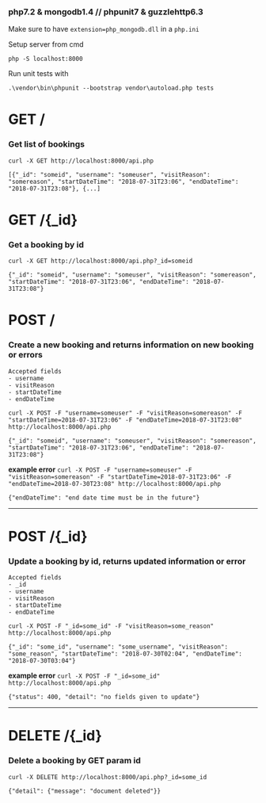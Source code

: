 ### php7.2 & mongodb1.4 // phpunit7 & guzzlehttp6.3


Make sure to have `extension=php_mongodb.dll` in a `php.ini`

Setup server from cmd
```
php -S localhost:8000
```

Run unit tests with 

```
.\vendor\bin\phpunit --bootstrap vendor\autoload.php tests
```

# GET /
### Get list of bookings
`curl -X GET http://localhost:8000/api.php`
```
[{"_id": "someid", "username": "someuser", "visitReason": "somereason", "startDateTime": "2018-07-31T23:06", "endDateTime": "2018-07-31T23:08"}, {...]
```

# GET /{_id}
### Get a booking by id
`curl -X GET http://localhost:8000/api.php?_id=someid`
```
{"_id": "someid", "username": "someuser", "visitReason": "somereason", "startDateTime": "2018-07-31T23:06", "endDateTime": "2018-07-31T23:08"}
```

# POST /
### Create a new booking and returns information on new booking or errors
```
Accepted fields
- username
- visitReason
- startDateTime
- endDateTime
```
`curl -X POST -F "username=someuser" -F "visitReason=somereason" -F "startDateTime=2018-07-31T23:06" -F "endDateTime=2018-07-31T23:08" http://localhost:8000/api.php`

```
{"_id": "someid", "username": "someuser", "visitReason": "somereason", "startDateTime": "2018-07-31T23:06", "endDateTime": "2018-07-31T23:08"}
```

**example error**
`curl -X POST -F "username=someuser" -F "visitReason=somereason" -F "startDateTime=2018-07-31T23:06" -F "endDateTime=2018-07-30T23:08" http://localhost:8000/api.php`

```
{"endDateTime": "end date time must be in the future"}
```


---
# POST /{_id}
### Update a booking by id, returns updated information or error
```
Accepted fields
- _id
- username
- visitReason
- startDateTime
- endDateTime
```
`curl -X POST -F "_id=some_id" -F "visitReason=some_reason" http://localhost:8000/api.php`
```
{"_id": "some_id", "username": "some_username", "visitReason": "some_reason", "startDateTime": "2018-07-30T02:04", "endDateTime": "2018-07-30T03:04"}
```

**example error**
`curl -X POST -F "_id=some_id" http://localhost:8000/api.php`

```
{"status": 400, "detail": "no fields given to update"}
```


---
# DELETE /{_id}
### Delete a booking by GET param id
`curl -X DELETE http://localhost:8000/api.php?_id=some_id`

```
{"detail": {"message": "document deleted"}}
```
